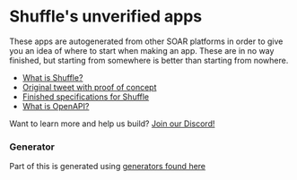 # Shuffle's unverified apps 
These apps are autogenerated from other SOAR platforms in order to give you an idea of where to start when making an app. These are in no way finished, but starting from somewhere is better than starting from nowhere.

* [What is Shuffle?](https://github.com/frikky/shuffle)
* [Original tweet with proof of concept](https://twitter.com/shuffleio/status/1320735093300686848)
* [Finished specifications for Shuffle](https://github.com/frikky/security-openapis)
* [What is OpenAPI?](https://www.openapis.org/)

Want to learn more and help us build? [Join our Discord!](https://discord.gg/B2CBzUm)

### Generator
Part of this is generated using [generators found here](https://github.com/frikky/Shuffle/tree/master/backend/app_gen)
